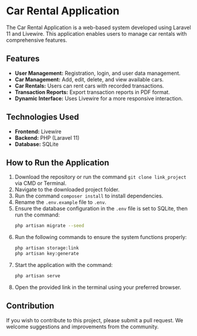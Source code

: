 # Car Rental Application

The Car Rental Application is a web-based system developed using Laravel 11 and Livewire. This application enables users to manage car rentals with comprehensive features.

## Features
- **User Management:** Registration, login, and user data management.
- **Car Management:** Add, edit, delete, and view available cars.
- **Car Rentals:** Users can rent cars with recorded transactions.
- **Transaction Reports:** Export transaction reports in PDF format.
- **Dynamic Interface:** Uses Livewire for a more responsive interaction.

## Technologies Used
- **Frontend:** Livewire
- **Backend:** PHP (Laravel 11)
- **Database:** SQLite

## How to Run the Application
1. Download the repository or run the command `git clone link_project` via CMD or Terminal.
2. Navigate to the downloaded project folder.
3. Run the command `composer install` to install dependencies.
4. Rename the `.env.example` file to `.env`.
5. Ensure the database configuration in the `.env` file is set to SQLite, then run the command:
   ```bash
   php artisan migrate --seed
   ```
6. Run the following commands to ensure the system functions properly:
   ```bash
   php artisan storage:link
   php artisan key:generate
   ```
7. Start the application with the command:
   ```bash
   php artisan serve
   ```
8. Open the provided link in the terminal using your preferred browser.

## Contribution
If you wish to contribute to this project, please submit a pull request. We welcome suggestions and improvements from the community.

